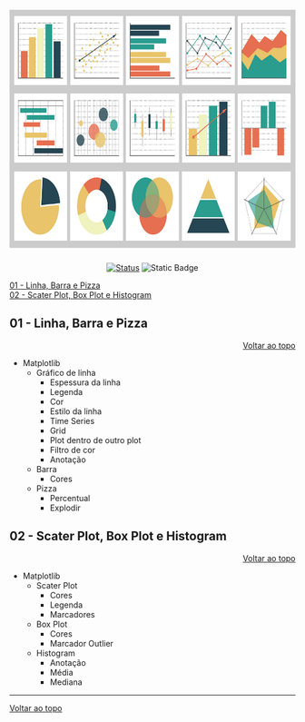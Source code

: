 <a id="topo"></a>
<h1 align="center">
  <img src="../image/plot.png" alt="plot" width=720px height=420px >
  <br>
  <!-- Estudo de Caso -->
</h1>

<div align="center">

<!-- [![Status](https://img.shields.io/badge/version-1.0-blue)]() -->
[![Status](https://img.shields.io/badge/status-active-success.svg)]()
![Static Badge](https://img.shields.io/badge/graficos-blue)

</div>


[01 - Linha, Barra e Pizza](#1)<br>
[02 - Scater Plot, Box Plot e Histogram](#2
)


<a id="1"></a>

## 01 - Linha, Barra e Pizza

<div align="right">
    <a href="#topo">Voltar ao topo</a>
</div>

- Matplotlib
  - Gráfico de linha
    * Espessura da linha
    * Legenda
    * Cor
    * Estilo da linha
    * Time Series
    * Grid
    * Plot dentro de outro plot
    * Filtro de cor
    * Anotação
  - Barra
    * Cores
  - Pizza
    * Percentual
    * Explodir


<a id="2"></a>

## 02 - Scater Plot, Box Plot e Histogram

<div align="right">
    <a href="#topo">Voltar ao topo</a>
</div>

- Matplotlib
  - Scater Plot
    * Cores
    * Legenda
    * Marcadores
  - Box Plot
    * Cores
    * Marcador Outlier
  - Histogram
    * Anotação
    * Média
    * Mediana


***
<div align="left">
    <a href="#topo">Voltar ao topo</a>
</div>